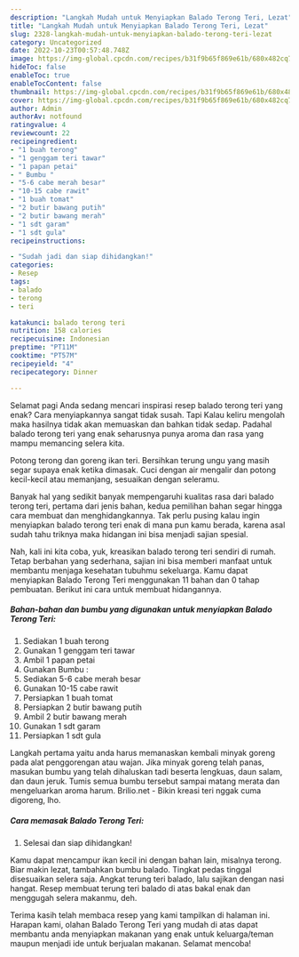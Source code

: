 ```yaml
---
description: "Langkah Mudah untuk Menyiapkan Balado Terong Teri, Lezat"
title: "Langkah Mudah untuk Menyiapkan Balado Terong Teri, Lezat"
slug: 2328-langkah-mudah-untuk-menyiapkan-balado-terong-teri-lezat
category: Uncategorized
date: 2022-10-23T00:57:48.748Z
image: https://img-global.cpcdn.com/recipes/b31f9b65f869e61b/680x482cq70/balado-terong-teri-foto-resep-utama.jpg
hideToc: false
enableToc: true
enableTocContent: false
thumbnail: https://img-global.cpcdn.com/recipes/b31f9b65f869e61b/680x482cq70/balado-terong-teri-foto-resep-utama.jpg
cover: https://img-global.cpcdn.com/recipes/b31f9b65f869e61b/680x482cq70/balado-terong-teri-foto-resep-utama.jpg
author: Admin
authorAv: notfound
ratingvalue: 4
reviewcount: 22
recipeingredient:
- "1 buah terong"
- "1 genggam teri tawar"
- "1 papan petai"
- " Bumbu "
- "5-6 cabe merah besar"
- "10-15 cabe rawit"
- "1 buah tomat"
- "2 butir bawang putih"
- "2 butir bawang merah"
- "1 sdt garam"
- "1 sdt gula"
recipeinstructions:

- "Sudah jadi dan siap dihidangkan!"
categories:
- Resep
tags:
- balado
- terong
- teri

katakunci: balado terong teri 
nutrition: 158 calories
recipecuisine: Indonesian
preptime: "PT11M"
cooktime: "PT57M"
recipeyield: "4"
recipecategory: Dinner

---
```



Selamat pagi Anda sedang mencari inspirasi resep balado terong teri yang enak? Cara menyiapkannya sangat tidak susah. Tapi Kalau keliru mengolah maka hasilnya tidak akan memuaskan dan bahkan tidak sedap. Padahal balado terong teri yang enak seharusnya punya aroma dan rasa yang mampu memancing selera kita.


Potong terong dan goreng ikan teri. Bersihkan terung ungu yang masih segar supaya enak ketika dimasak. Cuci dengan air mengalir dan potong kecil-kecil atau memanjang, sesuaikan dengan seleramu.

Banyak hal yang sedikit banyak mempengaruhi kualitas rasa dari balado terong teri, pertama dari jenis bahan, kedua pemilihan bahan segar hingga cara membuat dan menghidangkannya. Tak perlu pusing kalau ingin menyiapkan balado terong teri enak di mana pun kamu berada, karena asal sudah tahu triknya maka hidangan ini bisa menjadi sajian spesial.


Nah, kali ini kita coba, yuk, kreasikan balado terong teri sendiri di rumah. Tetap berbahan yang sederhana, sajian ini bisa memberi manfaat untuk membantu menjaga kesehatan tubuhmu sekeluarga. Kamu dapat menyiapkan Balado Terong Teri menggunakan 11 bahan dan 0 tahap pembuatan. Berikut ini cara untuk membuat hidangannya.

<!--inarticleads1-->

##### Bahan-bahan dan bumbu yang digunakan untuk menyiapkan Balado Terong Teri:

1. Sediakan 1 buah terong
1. Gunakan 1 genggam teri tawar
1. Ambil 1 papan petai
1. Gunakan  Bumbu :
1. Sediakan 5-6 cabe merah besar
1. Gunakan 10-15 cabe rawit
1. Persiapkan 1 buah tomat
1. Persiapkan 2 butir bawang putih
1. Ambil 2 butir bawang merah
1. Gunakan 1 sdt garam
1. Persiapkan 1 sdt gula


Langkah pertama yaitu anda harus memanaskan kembali minyak goreng pada alat penggorengan atau wajan. Jika minyak goreng telah panas, masukan bumbu yang telah dihaluskan tadi beserta lengkuas, daun salam, dan daun jeruk. Tumis semua bumbu tersebut sampai matang merata dan mengeluarkan aroma harum. Brilio.net - Bikin kreasi teri nggak cuma digoreng, lho. 

<!--inarticleads2-->

##### Cara memasak Balado Terong Teri:


1. Selesai dan siap dihidangkan!

Kamu dapat mencampur ikan kecil ini dengan bahan lain, misalnya terong. Biar makin lezat, tambahkan bumbu balado. Tingkat pedas tinggal disesuaikan selera saja. Angkat terung teri balado, lalu sajikan dengan nasi hangat. Resep membuat terung teri balado di atas bakal enak dan menggugah selera makanmu, deh. 

Terima kasih telah membaca resep yang kami tampilkan di halaman ini. Harapan kami, olahan Balado Terong Teri yang mudah di atas dapat membantu anda menyiapkan makanan yang enak untuk keluarga/teman maupun menjadi ide untuk berjualan makanan. Selamat mencoba!
